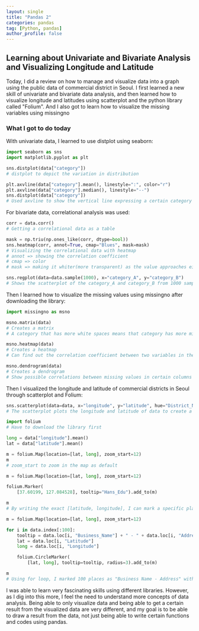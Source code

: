 ```yaml
---
layout: single
title: "Pandas 2"
categories: pandas
tag: [Python, pandas]
author_profile: false
---
```


## Learning about Univariate and Bivariate Analysis and Visualizing Longitude and Latitude

Today, I did a review on how to manage and visualize data into a graph using the public data of commercial district in Seoul. 
I first learned a new skill of univariate and bivariate data analysis, and then learned how to visualize longitude and latitudes using scatterplot and the python library called "Folium".
And I also got to learn how to visualize the missing variables using missingno

### What I got to do today
With univariate data, I learned to use distplot using seaborn:

```python
import seaborn as sns
import matplotlib.pyplot as plt

sns.distplot(data["category"])
# distplot to depict the variation in distribution

plt.axvline(data["category"].mean(), linestyle=":", color="r")
plt.axvline(data["category"].median(), linestyle="--")
sns.distplot(data["category"])
# Used axvline to show the vertical line expressing a certain category of a data.
```

For bivariate data, correlational analysis was used:

```python
corr = data.corr()
# Getting a correlational data as a table

mask = np.triu(np.ones_like(corr, dtype=bool))
sns.heatmap(corr, annot=True, cmap="Blues", mask=mask)
# Visualizing the correlational data with heatmap
# annot => showing the correlation coefficient
# cmap => color
# mask => making it whiter(more transparent) as the value approaches either 1 or -1

sns.regplot(data=data.sample(1000), x="category_A", y="category_B")
# Shows the scatterplot of the category_A and category_B from 1000 samples of a data, and also draws a regression line.
```

Then I learned how to visualize the missing values using missingno after downloading the library:
```python
import missingno as msno

msno.matrix(data)
# Creates a matrix
# A category that has more white spaces means that category has more missing values

msno.heatmap(data)
# Creates a heatmap
# Can find out the correlation coefficient between two variables in the presence of missing data.

msno.dendrogram(data)
# Creates a dendrogram
# Show possible correlations between missing values in certain columns using the tree of hierarchical clustering algorithm.
```

Then I visualized the longitude and latitude of commercial districts in Seoul through scatterplot and Folium:
```python
sns.scatterplot(data=data, x="longitude", y="latitude", hue="District_Name")
# The scatterplot plots the longitude and latitude of data to create a map, and it has different colors depending on the district.

import folium
# Have to download the library first

long = data["longitude"].mean()
lat = data["latitude"].mean()

m = folium.Map(location=[lat, long], zoom_start=12)
m
# zoom_start to zoom in the map as default

m = folium.Map(location=[lat, long], zoom_start=12)

folium.Marker(
    [37.60199, 127.084528], tooltip="Hans_Edu").add_to(m)

m
# By writing the exact [latitude, longitude], I can mark a specific place and label it by tooltip.

m = folium.Map(location=[lat, long], zoom_start=12)

for i in data.index[:100]:
    tooltip = data.loc[i, "Business_Name"] + " - " + data.loc[i, "Address"]
    lat = data.loc[i, "Latitude"]
    long = data.loc[i, "Longitude"]

    folium.CircleMarker(
        [lat, long], tooltip=tooltip, radius=3).add_to(m)

m
# Using for loop, I marked 100 places as "Business Name - Address" with a different type of marker called circle marker.
```

I was able to learn very fascinating skills using different libraries. However, as I dig into this more, I feel the need to understand more concepts of data analysis. 
Being able to only visualize data and being able to get a certain result from the visualized data are very different, and my goal is to be able to draw a result from the data, 
not just being able to write certain functions and codes using pandas.